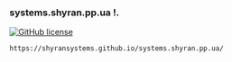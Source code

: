 ### systems.shyran.pp.ua !.
[![GitHub license](https://img.shields.io/github/license/shyransystems/systems.shyran.pp.ua?style=flat-square)](https://github.com/shyransystems/systems.shyran.pp.ua/blob/html.branch/LICENSE)



```
https://shyransystems.github.io/systems.shyran.pp.ua/
```


<!--

https://github.com/shyransystems/systems.shyran.pp.ua/blob/html.branch/README.md

https://shyransystems.github.io/systems.shyran.pp.ua/

# deploy to AppVeyor

-->

